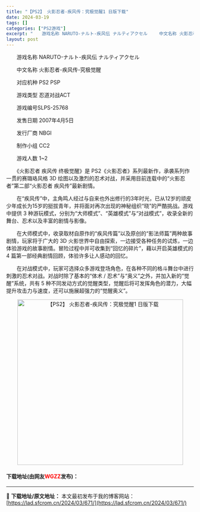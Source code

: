 ```yaml
---
title: "【PS2】 火影忍者-疾风传：究极觉醒1 日版下载"
date: 2024-03-19
tags: []
categories: ["PS2游戏"]
excerpt: "　　游戏名称 NARUTO-ナルト-疾风伝 ナルティアクセル 　　中文名称 火影忍者-疾风传-究极觉醒 　　对应机种 PS2 PSP 　　游戏类型 忍道对战ACT 　　游戏编号SLPS-25768 　　发售日期 2007年4月5日 　　发行厂商 NBGI 　　制作小组 CC2 　　游戏人数 1~2 &hellip;"
layout: post
---
```


 <p>　　游戏名称 NARUTO-ナルト-疾风伝 ナルティアクセル</p> <p>　　中文名称 火影忍者-疾风传-究极觉醒</p> <p>　　对应机种 PS2 PSP</p> <p>　　游戏类型 忍道对战ACT</p> <p>　　游戏编号SLPS-25768</p> <p>　　发售日期 2007年4月5日</p> <p>　　发行厂商 NBGI</p> <p>　　制作小组 CC2</p> <p>　　游戏人数 1~2</p> <p>　　《火影忍者 疾风传 终极觉醒》是 PS2《火影忍者》系列最新作，承袭系列作一贯的赛璐珞风格 3D 绘图以及激烈的忍术对战，并采用目前连载中的&ldquo;火影忍者&rdquo;第二部&ldquo;火影忍者 疾风传&rdquo;最新剧情。</p> <p>　　在&ldquo;疾风传&rdquo;中，主角鸣人经过与自来也外出修行的3年时光，已从12岁的顽皮少年成长为15岁的挺拔青年，并将面对再次出现的神秘组织&ldquo;晓&rdquo;的严酷挑战。游戏中提供 3 种游玩模式，分别为&ldquo;大师模式&rdquo;、&ldquo;英雄模式&rdquo;与&ldquo;对战模式&rdquo;，收录全新的舞台、忍术以及丰富的剧情与影像。</p> <p>　　在大师模式中，收录取材自原作的&ldquo;疾风传篇&rdquo;以及原创的&ldquo;影法师篇&rdquo;两种故事剧情，玩家将于广大的 3D 火影世界中自由探索，一边接受各种任务的试炼，一边体验游戏的故事剧情。冒险过程中并可收集到&ldquo;回忆的碎片&rdquo;，藉以开启英雄模式的 4 篇第一部经典剧情回顾，体验许多让人感动的回忆。</p> <p>　　在对战模式中，玩家可选择众多游戏登场角色，在各种不同的格斗舞台中进行刺激的忍术对战。对战时除了基本的&ldquo;体术 / 忍术&rdquo;与&ldquo;奥义&rdquo;之外，并加入新的&ldquo;觉醒&rdquo;系统，共有 5 种不同发动方式的觉醒类型，觉醒后将可发挥角色的潜力，大幅提升攻击力与速度，还可以施展超强力的&ldquo;觉醒奥义&rdquo;。</p> <p align="center"><img align="" border="0" src="https://lad.sfcrom.cn/wp-content/uploads/2024/03/20240319_65f99974b35ee.jpg" width="445" alt="【PS2】 火影忍者-疾风传：究极觉醒1 日版下载" /></p> <p><h4>下载地址(由网友<font color="red">WGZZ</font>发布)：</h4></p> 

---
📖 **下载地址/原文地址：** 本文最初发布于我的博客网站：[https://lad.sfcrom.cn/2024/03/671/](https://lad.sfcrom.cn/2024/03/671/)
